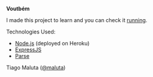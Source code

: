 **Voutbém**

I made this project to learn and you can check it [running](http://voutbem.herokuapp.com). 

Technologies Used: 

- [Node.js](https://devcenter.heroku.com/articles/getting-started-with-nodejs) (deployed on Heroku)
- [ExpressJS](http://expressjs.com/4x/api.html)
- [Parse](https://parse.com/docs/index)

Tiago Maluta ([@maluta](http://www.twitter.com/maluta)) 

